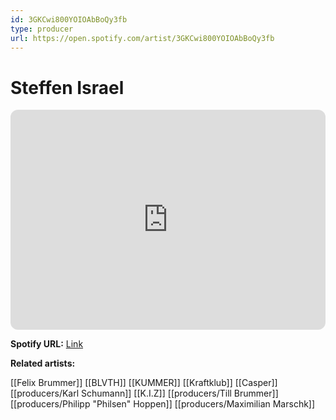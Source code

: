 ```yaml
---
id: 3GKCwi800YOIOAbBoQy3fb
type: producer
url: https://open.spotify.com/artist/3GKCwi800YOIOAbBoQy3fb
---
```

# Steffen Israel

<iframe style="border-radius:12px" src="https://open.spotify.com/embed/artist/3GKCwi800YOIOAbBoQy3fb" width="100%" height="352" frameBorder="0" allowfullscreen="" allow="autoplay; clipboard-write; encrypted-media; fullscreen; picture-in-picture" loading="lazy"></iframe>

**Spotify URL:** [Link](https://open.spotify.com/artist/3GKCwi800YOIOAbBoQy3fb)

**Related artists:**

[[Felix Brummer]]
[[BLVTH]]
[[KUMMER]]
[[Kraftklub]]
[[Casper]]
[[producers/Karl Schumann]]
[[K.I.Z]]
[[producers/Till Brummer]]
[[producers/Philipp "Philsen" Hoppen]]
[[producers/Maximilian Marschk]]
